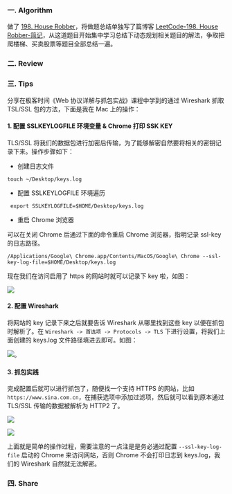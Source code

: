 ### 一. Algorithm

做了 [198. House Robber](https://leetcode.com/problems/house-robber/)，将做题总结单独写了篇博客 [LeetCode-198. House Robber-简记](https://www.zouyingjie.com/post/-leetcode198.-house-robber%E7%AE%80%E8%AE%B0/)，从这道题目开始集中学习总结下动态规划相关题目的解法，争取把爬楼梯、买卖股票等题目全部总结一遍。

### 二. Review
### 三. Tips

分享在极客时间《Web 协议详解与抓包实战》课程中学到的通过 Wireshark 抓取 TSL/SSL 包的方法，下面是我在 Mac 上的操作：

#### 1. 配置 SSLKEYLOGFILE 环境变量 & Chrome 打印 SSK KEY

TLS/SSL 将我们的数据包进行加密后传输，为了能够解密自然要将相关的密钥记录下来。操作步骤如下：

- 创建日志文件

```
touch ~/Desktop/keys.log
```

- 配置 SSLKEYLOGFILE 环境遍历

```
 export SSLKEYLOGFILE=$HOME/Desktop/keys.log
```

- 重启 Chrome 浏览器

可以在关闭 Chrome 后通过下面的命令重启 Chrome 浏览器，指明记录 ssl-key 的日志路径。
```
/Applications/Google\ Chrome.app/Contents/MacOS/Google\ Chrome --ssl-key-log-file=$HOME/Desktop/keys.log
```

现在我们在访问启用了 https 的网站时就可以记录下 key 啦，如图：

![](https://zouyingjie-blog.oss-cn-beijing.aliyuncs.com/arts_51_tips01.png)


#### 2. 配置 Wireshark

将网站的 key 记录下来之后就要告诉 Wireshark 从哪里找到这些 key 以便在抓包时解析了。在 ``Wireshark -> 首选项 -> Protocols -> TLS`` 下进行设置，将我们上面创建的 keys.log 文件路径填进去即可。如图：

![](https://zouyingjie-blog.oss-cn-beijing.aliyuncs.com/arts_51_tips02.png)。

#### 3. 抓包实践

完成配置后就可以进行抓包了，随便找一个支持 HTTPS 的网站，比如  ``https://www.sina.com.cn``，在捕获选项中添加过滤项，然后就可以看到原本通过 TLS/SSL 传输的数据被解析为 HTTP2 了。

![](https://zouyingjie-blog.oss-cn-beijing.aliyuncs.com/arts_51_tips_04.png)

![](https://zouyingjie-blog.oss-cn-beijing.aliyuncs.com/arts_51_tips03.png)



上面就是简单的操作过程，需要注意的一点注是是务必通过配置 ``--ssl-key-log-file`` 启动的 Chrome 来访问网站，否则 Chrome 不会打印日志到 keys.log，我们的 Wireshark 自然就无法解密。

### 四. Share
